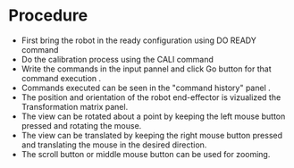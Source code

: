 # Procedure
- First bring the robot in the ready configuration using DO READY command
- Do the calibration process using the CALI command
- Write the commands in the input pannel and click Go button for that command execution .
- Commands executed can be seen in the "command history" panel .
- The position and orientation of the robot end-effector is vizualized the Transformation matrix panel.
- The view can be rotated about a point by keeping the left mouse button pressed and rotating the mouse.
- The view can be translated by keeping the right mouse button pressed and translating the mouse in the desired direction.
- The scroll button or middle mouse button can be used for zooming.